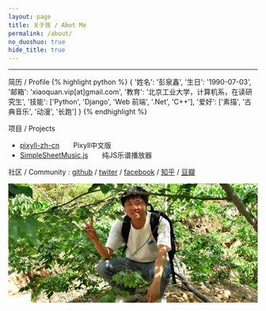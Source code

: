 ```yaml
---
layout: page
title: 关于我 / Abot Me 
permalink: /about/
no_duoshuo: true
hide_title: true
---
```

***
简历 / Profile
{% highlight python %}
{
    '姓名': '彭泉鑫',
    '生日': '1990-07-03',
    '邮箱': 'xiaoquan.vip[at]gmail.com',
    '教育': '北京工业大学，计算机系，在读研究生',
    '技能': ['Python', 'Django', 'Web 前端', '.Net', 'C++'],
    '爱好': ['素描', '古典音乐', '动漫', '长跑']
}
{% endhighlight %}


项目 / Projects

* [pixyll-zh-cn](https://github.com/ee0703/pixyll-zh-cn)　　Pixyll中文版
* [SimpleSheetMusic.js](/simplesheetmusic/example_cn.html)　　纯JS乐谱播放器

社区 / Community : [github](https://github.com/ee0703/)  /  [twiter](https://twitter.com/maxee0703)  /  [facebook](https://www.facebook.com/xiaoquan.forever)  /  [知乎](http://www.zhihu.com/people/peng-quan-xin)  /  [豆瓣](http://www.douban.com/people/ee_the_sage/)   


![desk](/images/CIMG2798.JPG)
